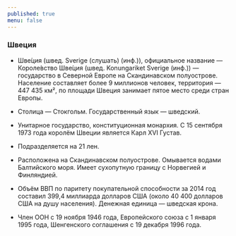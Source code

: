 ```yaml
---
published: true
menu: false
---
```

### Швеция

- Шве́ция (швед. Sverige (слушать) (инф.)), официальное название — Короле́вство Шве́ция (швед. Konungariket Sverige (инф.)) — государство в Северной Европе на Скандинавском полуострове. Население составляет более 9 миллионов человек, территория — 447 435 км², по площади Швеция занимает пятое место среди стран Европы.

- Столица — Стокгольм. Государственный язык — шведский.

- Унитарное государство, конституционная монархия. С 15 сентября 1973 года королём Швеции является Карл XVI Густав.

- Подразделяется на 21 лен.

- Расположена на Скандинавском полуострове. Омывается водами Балтийского моря. Имеет сухопутную границу с Норвегией и Финляндией.

- Объём ВВП по паритету покупательной способности за 2014 год составил 399,4 миллиарда долларов США (около 40 400 долларов США на душу населения). Денежная единица — шведская крона.

- Член ООН c 19 ноября 1946 года, Европейского союза с 1 января 1995 года, Шенгенского соглашения с 19 декабря 1996 года.
